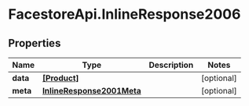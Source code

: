 # FacestoreApi.InlineResponse2006

## Properties
Name | Type | Description | Notes
------------ | ------------- | ------------- | -------------
**data** | [**[Product]**](Product.md) |  | [optional] 
**meta** | [**InlineResponse2001Meta**](InlineResponse2001Meta.md) |  | [optional] 


